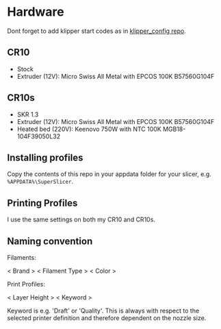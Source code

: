 # Hardware 

Dont forget to add klipper start codes as in [klipper_config repo](https://github.com/fl0r1s/klipper_config). 

## CR10
- Stock
- Extruder (12V): Micro Swiss All Metal with EPCOS 100K B57560G104F

## CR10s
- SKR 1.3 
- Extruder (12V): Micro Swiss All Metal with EPCOS 100K B57560G104F
- Heated bed (220V): Keenovo 750W with NTC 100K MGB18-104F39050L32

## Installing profiles

Copy the contents of this repo in your appdata folder for your slicer, e.g. `%APPDATA%\SuperSlicer`. 

## Printing Profiles

I use the same settings on both my CR10 and CR10s. 

## Naming convention

Filaments: 

< Brand > < Filament Type > < Color >

Print Profiles: 

< Layer Height > < Keyword >

Keyword is e.g. 'Draft' or 'Quality'. This is always with respect to the selected printer definition and therefore dependent on the nozzle size. 
